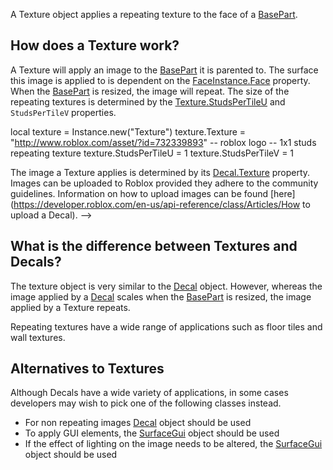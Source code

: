 A Texture object applies a repeating texture to the face of a [BasePart](https://developer.roblox.com/en-us/api-reference/class/BasePart).

How does a Texture work?
------------------------

A Texture will apply an image to the [BasePart](https://developer.roblox.com/en-us/api-reference/class/BasePart) it is parented to. The surface this image is applied to is dependent on the [FaceInstance.Face](https://developer.roblox.com/en-us/api-reference/property/FaceInstance/Face) property. When the [BasePart](https://developer.roblox.com/en-us/api-reference/class/BasePart) is resized, the image will repeat. The size of the repeating textures is determined by the [Texture.StudsPerTileU](https://developer.roblox.com/en-us/api-reference/property/Texture/StudsPerTileU) and `StudsPerTileV` properties.

local texture = Instance.new("Texture")
texture.Texture = "http://www.roblox.com/asset/?id=732339893" -- roblox logo
-- 1x1 studs repeating texture
texture.StudsPerTileU = 1
texture.StudsPerTileV = 1

The image a Texture applies is determined by its [Decal.Texture](https://developer.roblox.com/en-us/api-reference/property/Decal/Texture) property. Images can be uploaded to Roblox provided they adhere to the community guidelines. Information on how to upload images can be found [here](https://developer.roblox.com/en-us/api-reference/class/Articles/How to upload a Decal). -->

What is the difference between Textures and Decals?
---------------------------------------------------

The texture object is very similar to the [Decal](https://developer.roblox.com/en-us/api-reference/class/Decal) object. However, whereas the image applied by a [Decal](https://developer.roblox.com/en-us/api-reference/class/Decal) scales when the [BasePart](https://developer.roblox.com/en-us/api-reference/class/BasePart) is resized, the image applied by a Texture repeats.

Repeating textures have a wide range of applications such as floor tiles and wall textures.

Alternatives to Textures
------------------------

Although Decals have a wide variety of applications, in some cases developers may wish to pick one of the following classes instead.

*   For non repeating images [Decal](https://developer.roblox.com/en-us/api-reference/class/Decal) object should be used
*   To apply GUI elements, the [SurfaceGui](https://developer.roblox.com/en-us/api-reference/class/SurfaceGui) object should be used
*   If the effect of lighting on the image needs to be altered, the [SurfaceGui](https://developer.roblox.com/en-us/api-reference/class/SurfaceGui) object should be used